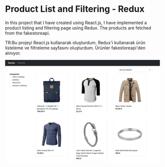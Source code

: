 # Product List and Filtering - Redux

In this project that I have created using React.js, I have implemented a product listing and filtering page using Redux. The products are fetched from the fakestoreapi.

TR:Bu projeyi React.js kullanarak oluşturdum. Redux'i kullanarak ürün listeleme ve filtreleme sayfasını oluşturdum. Ürünler fakestoreapi'den alınıyor.

![ss](./ss.jpg)

